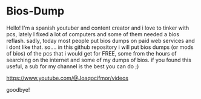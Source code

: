 # Bios-Dump
Hello! I'm a spanish youtuber and content creator and i love to tinker with pcs, lately I fixed a lot of computers and some of them needed a bios reflash.
sadly, today most people put bios dumps on paid web services and i dont like that. 
so.... in this github repository i will put bios dumps (or mods of bios) of the pcs that i would get for FREE, some from the hours of searching on the internet and some of my dumps of bios.
if you found this useful, a sub for my channel is the best you can do ;)



https://www.youtube.com/@Joaqocifmor/videos





goodbye!

